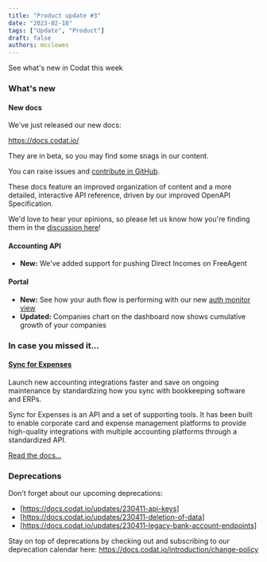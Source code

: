 ```yaml
---
title: "Product update #3"
date: "2023-02-18"
tags: ["Update", "Product"]
draft: false
authors: mcclowes
---
```


See what's new in Codat this week

<!--truncate-->

### What's new

#### New docs

We've just released our new docs:

<https://docs.codat.io/>

They are in beta, so you may find some snags in our content.

You can raise issues and [contribute in GitHub](https://github.com/codatio/codat-docs).

These docs feature an improved organization of content and a more detailed, interactive API reference, driven by our improved OpenAPI Specification.

We'd love to hear your opinions, so please let us know how you're finding them in the [discussion here](https://github.com/codatio/codat-docs/discussions/131)!

#### Accounting API

- **New:** We've added support for pushing Direct Incomes on FreeAgent

#### Portal

- **New:** See how your auth flow is performing with our new [auth monitor view](https://app.codat.io/monitor/auth-flow-overview)
- **Updated:** Companies chart on the dashboard now shows cumulative growth of your companies

### In case you missed it...

#### [Sync for Expenses](https://codat2.stoplight.io/docs/sync-for-expenses-v2/fjx7t6em0l1ux-overview)

Launch new accounting integrations faster and save on ongoing maintenance by standardizing how you sync with bookkeeping software and ERPs.

Sync for Expenses is an API and a set of supporting tools. It has been built to enable corporate card and expense management platforms to provide high-quality integrations with multiple accounting platforms through a standardized API.

[Read the docs...](https://codat2.stoplight.io/docs/sync-for-expenses-v2/fjx7t6em0l1ux-overview)

### Deprecations

Don't forget about our upcoming deprecations:

- [https://docs.codat.io/updates/230411-api-keys]
- [https://docs.codat.io/updates/230411-deletion-of-data]
- [https://docs.codat.io/updates/230411-legacy-bank-account-endpoints]

Stay on top of deprecations by checking out and subscribing to our deprecation calendar here: <https://docs.codat.io/introduction/change-policy>